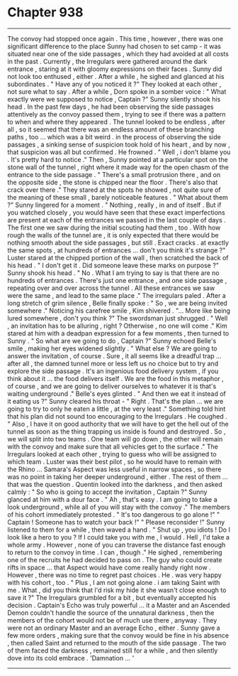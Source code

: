 
# Chapter 938


---

The convoy had stopped once again . This time , however , there was one significant difference to the place Sunny had chosen to set camp - it was situated near one of the side passages , which they had avoided at all costs in the past .
Currently , the Irregulars were gathered around the dark entrance , staring at it with gloomy expressions on their faces .
Sunny did not look too enthused , either .
After a while , he sighed and glanced at his subordinates .
" Have any of you noticed it ?"
They looked at each other , not sure what to say . After a while , Dorn spoke in a somber voice :
" What exactly were we supposed to notice , Captain ?"
Sunny silently shook his head .
In the past few days , he had been observing the side passages attentively as the convoy passed them , trying to see if there was a pattern to when and where they appeared . The tunnel looked to be endless , after all , so it seemed that there was an endless amount of these branching paths , too ... which was a bit weird .
in the process of observing the side passages , a sinking sense of suspicion took hold of his heart , and by now , that suspicion was all but confirmed .
He frowned .
" Well , i don't blame you . It's pretty hard to notice ."
Then , Sunny pointed at a particular spot on the stone wall of the tunnel , right where it made way for the open chasm of the entrance to the side passage .
" There's a small protrusion there , and on the opposite side , the stone is chipped near the floor . There's also that crack over there ."
They stared at the spots he showed , not quite sure of the meaning of these small , barely noticeable features .
" What about them ?"
Sunny lingered for a moment .
" Nothing , really , in and of itself . But if you watched closely , you would have seen that these exact imperfections are present at each of the entrances we passed in the last couple of days . The first one we saw during the initial scouting had them , too . With how rough the walls of the tunnel are , it is only expected that there would be nothing smooth about the side passages , but still . Exact cracks . at exactly the same spots , at hundreds of entrances ... don't you think it's strange ?"
Luster stared at the chipped portion of the wall , then scratched the back of his head .
" I don't get it . Did someone leave these marks on purpose ?"
Sunny shook his head .
" No . What I am trying to say is that there are no hundreds of entrances . There's just one entrance , and one side passage , repeating over and over across the tunnel . All these entrances we saw were the same , and lead to the same place ."
The irregulars paled . After a long stretch of grim silence , Belle finally spoke :
" So , we are being invited somewhere ."
Noticing his carefree smile , Kim shivered .
"... More like being lured somewhere , don't you think ?"
The swordsman just shrugged .
" Well , an invitation has to be alluring , right ? Otherwise , no one will come ."
Kim stared at him with a deadpan expression for a few moments , then turned to Sunny .
" So what are we going to do , Captain ?"
Sunny echoed Belle's smile , making her eyes widened slightly .
" What else ? We are going to answer the invitation , of course . Sure , it all seems like a dreadful trap ... after all , the damned tunnel more or less left us no choice but to try and explore the side passage . It's an ingenious food delivery system , if you think about it ... the food delivers itself . We are the food in this metaphor , of course , and we are going to deliver ourselves to whatever it is that's waiting underground ."
Belle's eyes glinted .
" And then we eat it instead of it eating us ?"
Sunny cleared his throat -
" Right . That's the plan ... we are going to try to only he eaten a little , at the very least ."
Something told hint that his plan did not sound too encouraging to the lrregulars .
He coughed .
" Also , I have it on good authority that we will have to get the hell out of the tunnel as soon as the thing trapping us inside is found and destroyed . So , we will split into two teams . One team will go down , the other will remain with the convoy and make sure that all vehicles get to the surface ."
The Irregulars looked at each other , trying to guess who will be assigned to which team . Luster was their best pilot , so he would have to remain with the Rhino ... Samara's Aspect was less useful in narrow spaces , so there was no point in taking her deeper underground , either . The rest of them ... that was the question .
Quentin looked into the darkness , and then asked calmly :
" So who is going to accept the invitation , Captain ?"
Sunny glanced at him with a dour face .
" Ah , that's easy . I am going to take a look underground , while all of you will stay with the convoy ."
The members of his cohort immediately protested .
" It's too dangerous to go alone !"
" Captain ! Someone has to watch your back !"
" Please reconsider !"
Sunny listened to them for a while , then waved a hand .
" Shut up , you idiots ! Do I look like a hero to you ? If I could take you with me , I would . Hell , l'd take a whole army . However , none of you can traverse the distance fast enough to return to the convoy in time . I can , though ."
He sighed , remembering one of the recruits he had decided to pass on . The guy who could create rifts in space ... that Aspect would have come really handy right now . However , there was no time to regret past choices . He . was very happy with his cohort , too .
" Plus , I am not going alone . i am taking Saint with me . What , did you think that l'd risk my hide it she wasn't close enough to save it ?"
The lrregulars grumbled for a bit , but eventually accepted his decision . Captain's Echo was truly powerful ... it a Master and an Ascended Demon couldn't handle the source of the unnatural darkness , then the members of the cohort would not be of much use there , anyway .
They were not an ordinary Master and an average Echo , either .
Sunny gave a few more orders , making sure that the convoy would be fine in his absence , then called Saint and returned to the mouth of the side passage .
The two of them faced the darkness , remained still for a while , and then silently dove into its cold embrace .
'Damnation ... '

---

